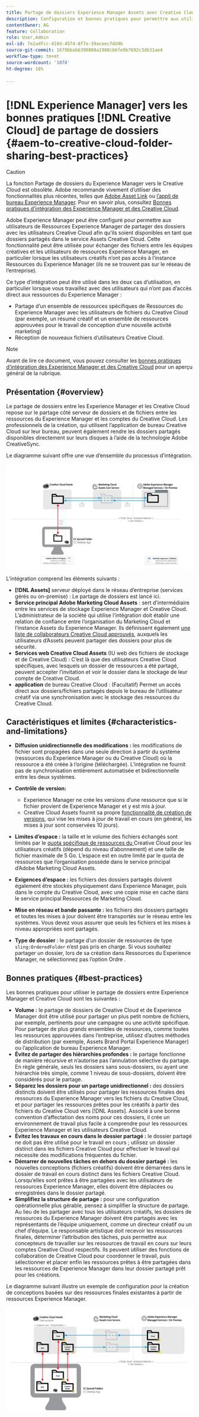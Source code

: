 ```yaml
---
title: Partage de dossiers Experience Manager Assets avec Creative Cloud
description: Configuration et bonnes pratiques pour permettre aux utilisateurs d’Adobe Experience Manager Assets d’échanger des dossiers de ressources avec les utilisateurs de Adobe Creative Cloud.
contentOwner: AG
feature: Collaboration
role: User,Admin
exl-id: 7e2adfcc-410d-4574-8f7e-39aceecfdd4b
source-git-commit: 1679bbab6390808a1988cb6fe9b7692c3db31ae4
workflow-type: tm+mt
source-wordcount: '1078'
ht-degree: 16%

---
```


# [!DNL Experience Manager] vers les bonnes pratiques  [!DNL Creative Cloud] de partage de dossiers {#aem-to-creative-cloud-folder-sharing-best-practices}

>[!CAUTION]
>
>La fonction Partage de dossiers du Experience Manager vers le Creative Cloud est obsolète. Adobe recommande vivement d’utiliser des fonctionnalités plus récentes, telles que [Adobe Asset Link](https://helpx.adobe.com/fr/enterprise/admin-guide.html/enterprise/using/adobe-asset-link.ug.html) ou [l’appli de bureau Experience Manager](https://experienceleague.adobe.com/docs/experience-manager-desktop-app/using/using.html?lang=fr). Pour en savoir plus, consultez [Bonnes pratiques d’intégration des Experience Manager et des Creative Cloud](/help/assets/aem-cc-integration-best-practices.md).

Adobe Experience Manager peut être configuré pour permettre aux utilisateurs de Ressources Experience Manager de partager des dossiers avec les utilisateurs Creative Cloud afin qu’ils soient disponibles en tant que dossiers partagés dans le service Assets Creative Cloud. Cette fonctionnalité peut être utilisée pour échanger des fichiers entre les équipes créatives et les utilisateurs de ressources Experience Manager, en particulier lorsque les utilisateurs créatifs n’ont pas accès à l’instance Ressources du Experience Manager (ils ne se trouvent pas sur le réseau de l’entreprise).

Ce type d’intégration peut être utilisé dans les deux cas d’utilisation, en particulier lorsque vous travaillez avec des utilisateurs qui n’ont pas d’accès direct aux ressources du Experience Manager :

* Partage d’un ensemble de ressources spécifiques de Ressources du Experience Manager avec les utilisateurs de fichiers du Creative Cloud (par exemple, un résumé créatif et un ensemble de ressources approuvées pour le travail de conception d’une nouvelle activité marketing)
* Réception de nouveaux fichiers d’utilisateurs Creative Cloud.

>[!NOTE]
>
>Avant de lire ce document, vous pouvez consulter les [bonnes pratiques d’intégration des Experience Manager et des Creative Cloud](aem-cc-integration-best-practices.md) pour un aperçu général de la rubrique.

## Présentation {#overview}

Le partage de dossiers entre les Experience Manager et les Creative Cloud repose sur le partage côté serveur de dossiers et de fichiers entre les ressources du Experience Manager et les comptes du Creative Cloud. Les professionnels de la création, qui utilisent l’application de bureau Creative Cloud sur leur bureau, peuvent également rendre les dossiers partagés disponibles directement sur leurs disques à l’aide de la technologie Adobe CreativeSync.

Le diagramme suivant offre une vue d’ensemble du processus d’intégration.

![chlimage_1-406](assets/chlimage_1-406.png)

L’intégration comprend les éléments suivants :

* **[!DNL Assets]** serveur déployé dans le réseau d’entreprise (services gérés ou on-premise) : Le partage de dossiers est lancé ici.
* **Service principal Adobe Marketing Cloud Assets** : sert d’intermédiaire entre les services de stockage Experience Manager et Creative Cloud. L’administrateur de la société qui utilise l’intégration doit établir une relation de confiance entre l’organisation du Marketing Cloud et l’instance Assets du Experience Manager. Ils définissent également [une liste de collaborateurs Creative Cloud approuvés](https://experienceleague.adobe.com/docs/core-services/interface/assets/t-admin-add-cc-user.html#assets), auxquels les utilisateurs d’Assets peuvent partager des dossiers pour plus de sécurité.
* **Services web Creative Cloud Assets**  (IU web des fichiers de stockage et de Creative Cloud) : C’est là que des utilisateurs Creative Cloud spécifiques, avec lesquels un dossier de ressources a été partagé, peuvent accepter l’invitation et voir le dossier dans le stockage de leur compte de Creative Cloud.
* **application** de bureau Creative Cloud : (Facultatif) Permet un accès direct aux dossiers/fichiers partagés depuis le bureau de l’utilisateur créatif via une synchronisation avec le stockage des ressources du Creative Cloud.

## Caractéristiques et limites {#characteristics-and-limitations}

* **Diffusion unidirectionnelle des modifications :** les modifications de fichier sont propagées dans une seule direction à partir du système (ressources du Experience Manager ou du Creative Cloud) où la ressource a été créée à l’origine (téléchargée). L’intégration ne fournit pas de synchronisation entièrement automatisée et bidirectionnelle entre les deux systèmes.

* **Contrôle de version:**

   * Experience Manager ne crée les versions d’une ressource que si le fichier provient de Experience Manager et y est mis à jour.
   * Creative Cloud Assets fournit sa propre [fonctionnalité de création de versions](https://helpx.adobe.com/fr/creative-cloud/help/versioning-faq.html), qui vise les mises à jour de travail en cours (en général, les mises à jour sont conservées 10 jours).

* **Limites d’espace :**  la taille et le volume des fichiers échangés sont limités par le  [quota spécifique de ressources du ](https://helpx.adobe.com/creative-cloud/kb/file-storage-quota.html) Creative Cloud pour les utilisateurs créatifs (dépend du niveau d’abonnement) et une taille de fichier maximale de 5 Go. L’espace est en outre limité par le quota de ressources que l’organisation possède dans le service principal d’Adobe Marketing Cloud Assets.

* **Exigences d’espace :** les fichiers des dossiers partagés doivent également être stockés physiquement dans Experience Manager, puis dans le compte du Creative Cloud, avec une copie mise en cache dans le service principal Ressources de Marketing Cloud.
* **Mise en réseau et bande passante :** les fichiers des dossiers partagés et toutes les mises à jour doivent être transportés sur le réseau entre les systèmes. Vous devez vous assurer que seuls les fichiers et les mises à niveau appropriées sont partagés.
* **Type de dossier** : le partage d’un dossier de ressources de type `sling:OrderedFolder` n’est pas pris en charge. Si vous souhaitez partager un dossier, lors de sa création dans Ressources du Experience Manager, ne sélectionnez pas l’option Ordre .

## Bonnes pratiques {#best-practices}

Les bonnes pratiques pour utiliser le partage de dossiers entre Experience Manager et Creative Cloud sont les suivantes :

* **Volume :** le partage de dossiers de Creative Cloud et de Experience Manager doit être utilisé pour partager un plus petit nombre de fichiers, par exemple, pertinents pour une campagne ou une activité spécifique. Pour partager de plus grands ensembles de ressources, comme toutes les ressources approuvées dans l’entreprise, utilisez d’autres méthodes de distribution (par exemple, Assets Brand Portal Experience Manager) ou l’application de bureau Experience Manager.
* **Évitez de partager des hiérarchies profondes :** le partage fonctionne de manière récursive et n’autorise pas l’annulation sélective du partage. En règle générale, seuls les dossiers sans sous-dossiers, ou ayant une hiérarchie très simple, comme 1 niveau de sous-dossiers, doivent être considérés pour le partage.
* **Séparez les dossiers pour un partage unidirectionnel :**  des dossiers distincts doivent être utilisés pour partager les ressources finales des ressources du Experience Manager vers les fichiers du Creative Cloud, et pour partager les ressources prêtes pour les créatifs à partir des fichiers du Creative Cloud vers  [!DNL Assets]. Associé à une bonne convention d’affectation des noms pour ces dossiers, il crée un environnement de travail plus facile à comprendre pour les ressources Experience Manager et les utilisateurs Creative Cloud.
* **Évitez les travaux en cours dans le dossier partagé :**  le dossier partagé ne doit pas être utilisé pour le travail en cours ; utilisez un dossier distinct dans les fichiers Creative Cloud pour effectuer le travail qui nécessite des modifications fréquentes du fichier.
* **Démarrer de nouvelles tâches en dehors du dossier partagé :**  les nouvelles conceptions (fichiers créatifs) doivent être démarrées dans le dossier de travail en cours distinct dans les fichiers Creative Cloud. Lorsqu’elles sont prêtes à être partagées avec les utilisateurs de ressources Experience Manager, elles doivent être déplacées ou enregistrées dans le dossier partagé.
* **Simplifiez la structure de partage :** pour une configuration opérationnelle plus gérable, pensez à simplifier la structure de partage. Au lieu de les partager avec tous les utilisateurs créatifs, les dossiers de ressources du Experience Manager doivent être partagés avec les représentants de l’équipe uniquement, comme un directeur créatif ou un chef d’équipe. Le responsable artistique doit recevoir les ressources finales, déterminer l’attribution des tâches, puis permettre aux concepteurs de travailler sur les ressources de travail en cours sur leurs comptes Creative Cloud respectifs. Ils peuvent utiliser des fonctions de collaboration de Creative Cloud pour coordonner le travail, puis sélectionner et placer enfin les ressources prêtes à être partagées dans les ressources de Experience Manager dans leur dossier partagé prêt pour les créations.

Le diagramme suivant illustre un exemple de configuration pour la création de conceptions basées sur des ressources finales existantes à partir de ressources Experience Manager.

![chlimage_1-407](assets/chlimage_1-407.png)
